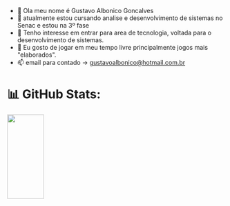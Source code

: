 - 👋 Ola meu nome é Gustavo Albonico Goncalves
- 🌱 atualmente estou cursando analise e desenvolvimento de sistemas no Senac e estou na 3º fase
- 👀 Tenho interesse em entrar para area de tecnologia, voltada para o desenvolvimento de sistemas.
- 💞️ Eu gosto de jogar em meu tempo livre principalmente jogos mais "elaborados".
- 📫 email para contado -> gustavoalbonico@hotmail.com.br

# 📊 GitHub Stats:
<div>  
<!--   <img width="49%" height="195px" src="https://github-readme-stats.vercel.app/api?username=juliatibes&show_icons=true&count_private=true&hide_border=true&title_color=00bfbf&icon_color=00bfbf&text_color=c9d1d9&bg_color=0d1117" alt="Julia Tibes github stats" />  -->
<img width="41%" height="195px" src="https://github-readme-stats.vercel.app/api/top-langs/?username=GustavoAlbonico&layout=compact&hide_border=true&title_color=00bfbf&text_color=00bfbf&bg_color=0d1117" />
</div>
